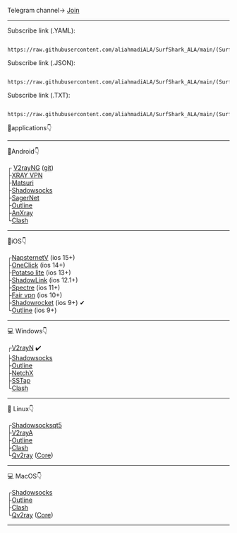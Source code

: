 Telegram channel-> [Join](https://t.me/SurfShark_ALA)
 
---------------------------------------------------------------------------------------------------- 
Subscribe link (.YAML): 
 
     https://raw.githubusercontent.com/aliahmadiALA/SurfShark_ALA/main/(SurfShark_ALA).yaml

Subscribe link (.JSON): 

     https://raw.githubusercontent.com/aliahmadiALA/SurfShark_ALA/main/(Surfshark_ALA).json

Subscribe link (.TXT):

     https://raw.githubusercontent.com/aliahmadiALA/SurfShark_ALA/main/(Surfshark_ALA).txt


 
🔰applications👇

----------------------------------------------------------------------------------------------------                                                                                                   
📱Android👇
 
┌ [V2rayNG](https://play.google.com/store/apps/details?id=com.v2ray.ang)  ([git](https://github.com/2dust/v2rayNG/releases))                   
├[XRAY VPN](https://play.google.com/store/apps/details?id=vpn.v2ray.xray)                                                                     
├[Matsuri](https://github.com/MatsuriDayo/Matsuri/releases)                                                                                   
├[Shadowsocks](https://play.google.com/store/apps/details?id=com.github.shadowsocks)                                                           
├[SagerNet](https://play.google.com/store/apps/details?id=io.nekohasekai.sagernet&gl)                                                         
├[Outline](https://play.google.com/store/apps/details?id=org.outline.android.client)                                                           
├[AnXray](https://t.me/SagerNetApks/923)                                                                                                       
└[Clash](https://play.google.com/store/apps/details?id=com.github.kr328.clash)
 

----------------------------------------------------------------------------------------------------                                                                                                                                             

📱iOS👇
 
┌[NapsternetV](https://apps.apple.com/us/app/napsternetv/id1629465476) (ios 15+)                                                                 
├[OneClick](https://apps.apple.com/us/app/oneclick-safe-easy-fast/id1545555197) (ios 14+)                                                       
├[Potatso lite](https://apps.apple.com/us/app/potatso-lite/id1239860606) (ios 13+)                                                               
├[ShadowLink](https://apps.apple.com/us/app/shadowlink-shadowsocks-vpn/id1439686518) (ios 12.1+)                                                 
├[Spectre](https://apps.apple.com/us/app/spectre-vpn/id1508712998) (ios 11+)                                                                     
├[Fair vpn](https://apps.apple.com/us/app/fair-vpn/id1533873488) (ios 10+)                                                                       
├[Shadowrocket](https://apps.apple.com/us/app/shadowrocket/id932747118) (ios 9+) ✔                                                               
└[Outline](https://apps.apple.com/us/app/outline-app/id1356177741) (ios 9+)                                                                     

---------------------------------------------------------------------------------------------------- 
 
💻 Windows👇
 
┌[V2rayN](https://github.com/2dust/v2rayN/releases/download/5.37/v2rayN-Core.zip) ✔️                                                           
├[Shadowsocks](https://github.com/shadowsocks/shadowsocks-windows/releases/download/4.4.1.0/Shadowsocks-4.4.1.0.zip)                         
├[Outline](https://raw.githubusercontent.com/Jigsaw-Code/outline-releases/master/client/stable/Outline-Client.exe)                           
├[NetchX](https://github.com/netchx/netch/releases/download/1.9.7/Netch.7z)                                                                   
├[SSTap](https://github.com/mayunbaba2/SSTap-beta-setup/raw/master/SSTap-beta-setup-1.1.0.1.exe.7z)                                           
└[Clash](https://github.com/Fndroid/clash_for_windows_pkg/releases/download/0.20.5/Clash.for.Windows.Setup.0.20.5.arm64.exe)                 

----------------------------------------------------------------------------------------------------

🐧 Linux👇
 
┌[Shadowsocksqt5](https://github.com/shadowsocks/shadowsocks-qt5/wiki/Installation)  
├[V2rayA](https://github.com/v2rayA/v2rayA/releases)                                                                     
├[Outline](https://raw.githubusercontent.com/Jigsaw-Code/outline-releases/master/client/stable/Outline-Client.AppImage)                   
├[Clash](https://github.com/Fndroid/clash_for_windows_pkg/releases/download/0.20.7/Clash.for.Windows-0.20.7-x64-linux.tar.gz)                   
└[Qv2ray](https://github.com/Qv2ray/Qv2ray/releases) ([Core](https://github.com/v2fly/v2ray-core/releases/)) 
                    

----------------------------------------------------------------------------------------------------
 
💻 MacOS👇
 
┌[Shadowsocks](https://github.com/shadowsocks/ShadowsocksX-NG/releases/download/v1.9.4/ShadowsocksX-NG.1.9.4.zip)                 
├[Outline](https://apps.apple.com/us/app/outline-app/id1356177741)                  
├[Clash](https://github.com/Fndroid/clash_for_windows_pkg/releases/download/0.19.5/Clash.for.Windows-0.19.5.dmg)                 
└[Qv2ray](https://github.com/Qv2ray/Qv2ray/releases) ([Core](https://github.com/XTLS/Xray-core/releases))                
                           
---------------------------------------------------------------------------------------------------- 
